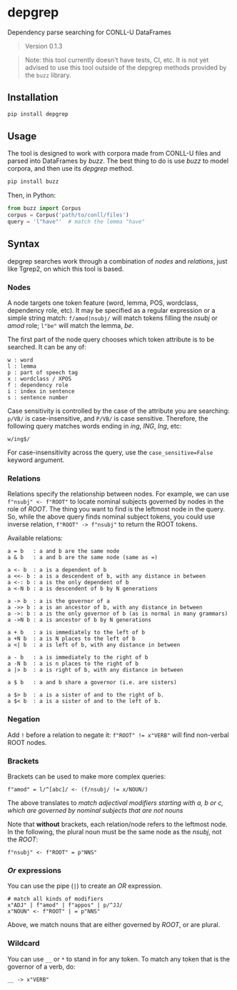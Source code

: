 # depgrep

Dependency parse searching for CONLL-U DataFrames

<!--- Don't edit the version line below manually. Let bump2version do it for you. -->
> Version 0.1.3

> Note: this tool currently doesn't have tests, CI, etc. It is not yet advised to use this tool outside of the depgrep methods provided by the `buzz` library.

## Installation

```bash
pip install depgrep
```

## Usage

The tool is designed to work with corpora made from CONLL-U files and parsed into DataFrames by *buzz*. The best thing to do is use *buzz* to model corpora, and then use its *depgrep* method.

```bash
pip install buzz
```

Then, in Python:

```python
from buzz import Corpus
corpus = Corpus('path/to/conll/files')
query = 'l"have"'  # match the lemma "have"
```

## Syntax

depgrep searches work through a combination of *nodes* and *relations*, just like Tgrep2, on which this tool is based.

### Nodes

A node targets one token feature (word, lemma, POS, wordclass, dependency role, etc). It may be specified as a regular expression or a simple string match: `f/amod|nsubj/` will match tokens filling the *nsubj* or *amod* role; `l"be"` will match the lemma, *be*.

The first part of the node query chooses which token attribute is to be searched. It can be any of:

```
w : word
l : lemma
p : part of speech tag
x : wordclass / XPOS
f : dependency role
i : index in sentence
s : sentence number
```

Case sensitivity is controlled by the case of the attribute you are searching: `p/VB/` is case-insensitive, and `P/VB/` is case sensitive. Therefore, the following query matches words ending in *ing*, *ING*, *Ing*, etc:

```
w/ing$/
```

For case-insensitivity across the query, use the `case_sensitive=False` keyword argument.

### Relations

Relations specify the relationship between nodes. For example, we can use `f"nsubj" <- f"ROOT"` to locate nominal subjects governed by nodes in the role of *ROOT*. The thing you want to find is the leftmost node in the query. So, while the above query finds nominal subject tokens, you could use inverse relation, `f"ROOT" -> f"nsubj"` to return the ROOT tokens.

Available relations:

```
a = b   : a and b are the same node
a & b   : a and b are the same node (same as =)

a <- b  : a is a dependent of b
a <<- b : a is a descendent of b, with any distance in between
a <-: b : a is the only dependent of b
a <-N b : a is descendent of b by N generations

a -> b  : a is the governor of a
a ->> b : a is an ancestor of b, with any distance in between
a ->: b : a is the only governor of b (as is normal in many grammars)
a ->N b : a is ancestor of b by N generations

a + b   : a is immediately to the left of b
a +N b  : a is N places to the left of b
a <| b  : a is left of b, with any distance in between

a - b   : a is immediately to the right of b
a -N b  : a is n places to the right of b
a |> b  : a is right of b, with any distance in between

a $ b   : a and b share a governor (i.e. are sisters)

a $> b  : a is a sister of and to the right of b.
a $< b  : a is a sister of and to the left of b.

```

### Negation

Add `!` before a relation to negate it: `f"ROOT" != x"VERB"` will find non-verbal ROOT nodes.

### Brackets

Brackets can be used to make more complex queries:

```
f"amod" = l/^[abc]/ <- (f/nsubj/ != x/NOUN/)
```

The above translates to *match adjectival modifiers starting with a, b or c, which are governed by nominal subjects that are not nouns*

Note that **without** brackets, each relation/node refers to the leftmost node. In the following, the plural noun must be the same node as the *nsubj*, not the *ROOT*:

```
f"nsubj" <- f"ROOT" = p"NNS"
```

### *Or* expressions

You can use the pipe (`|`) to create an *OR* expression.

```
# match all kinds of modifiers
x"ADJ" | f"amod" | f"appos" | p/^JJ/
x"NOUN" <- f"ROOT" | = p"NNS"
```


Above, we match nouns that are either governed by *ROOT*, or are plural.

### Wildcard

You can use `__` or `*` to stand in for any token. To match any token that is the governor of a verb, do:

```
__ -> x"VERB"
```

